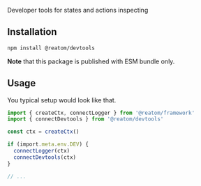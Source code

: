 Developer tools for states and actions inspecting

## Installation

```sh
npm install @reatom/devtools
```

**Note** that this package is published with ESM bundle only.

## Usage

You typical setup would look like that.

```ts
import { createCtx, connectLogger } from '@reatom/framework'
import { connectDevtools } from '@reatom/devtools'

const ctx = createCtx()

if (import.meta.env.DEV) {
  connectLogger(ctx)
  connectDevtools(ctx)
}

// ...
```
